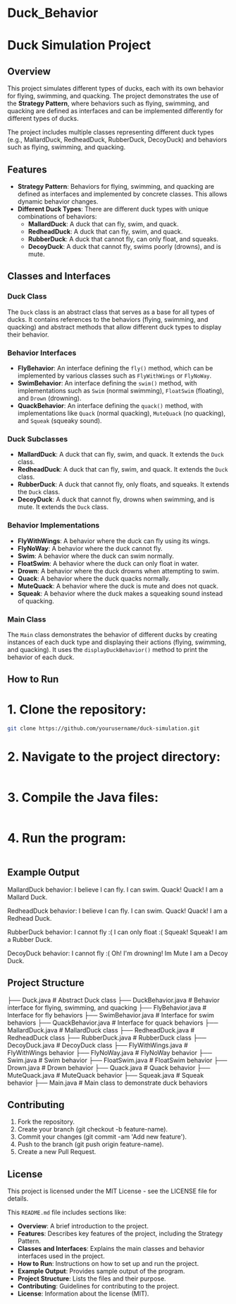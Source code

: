 # Duck_Behavior
# Duck Simulation Project

## Overview

This project simulates different types of ducks, each with its own behavior for flying, swimming, and quacking. The project demonstrates the use of the **Strategy Pattern**, where behaviors such as flying, swimming, and quacking are defined as interfaces and can be implemented differently for different types of ducks.

The project includes multiple classes representing different duck types (e.g., MallardDuck, RedheadDuck, RubberDuck, DecoyDuck) and behaviors such as flying, swimming, and quacking.

## Features

- **Strategy Pattern**: Behaviors for flying, swimming, and quacking are defined as interfaces and implemented by concrete classes. This allows dynamic behavior changes.
- **Different Duck Types**: There are different duck types with unique combinations of behaviors:
  - **MallardDuck**: A duck that can fly, swim, and quack.
  - **RedheadDuck**: A duck that can fly, swim, and quack.
  - **RubberDuck**: A duck that cannot fly, can only float, and squeaks.
  - **DecoyDuck**: A duck that cannot fly, swims poorly (drowns), and is mute.

## Classes and Interfaces

### Duck Class
The `Duck` class is an abstract class that serves as a base for all types of ducks. It contains references to the behaviors (flying, swimming, and quacking) and abstract methods that allow different duck types to display their behavior.

### Behavior Interfaces

- **FlyBehavior**: An interface defining the `fly()` method, which can be implemented by various classes such as `FlyWithWings` or `FlyNoWay`.
- **SwimBehavior**: An interface defining the `swim()` method, with implementations such as `Swim` (normal swimming), `FloatSwim` (floating), and `Drown` (drowning).
- **QuackBehavior**: An interface defining the `quack()` method, with implementations like `Quack` (normal quacking), `MuteQuack` (no quacking), and `Squeak` (squeaky sound).

### Duck Subclasses

- **MallardDuck**: A duck that can fly, swim, and quack. It extends the `Duck` class.
- **RedheadDuck**: A duck that can fly, swim, and quack. It extends the `Duck` class.
- **RubberDuck**: A duck that cannot fly, only floats, and squeaks. It extends the `Duck` class.
- **DecoyDuck**: A duck that cannot fly, drowns when swimming, and is mute. It extends the `Duck` class.

### Behavior Implementations

- **FlyWithWings**: A behavior where the duck can fly using its wings.
- **FlyNoWay**: A behavior where the duck cannot fly.
- **Swim**: A behavior where the duck can swim normally.
- **FloatSwim**: A behavior where the duck can only float in water.
- **Drown**: A behavior where the duck drowns when attempting to swim.
- **Quack**: A behavior where the duck quacks normally.
- **MuteQuack**: A behavior where the duck is mute and does not quack.
- **Squeak**: A behavior where the duck makes a squeaking sound instead of quacking.

### Main Class

The `Main` class demonstrates the behavior of different ducks by creating instances of each duck type and displaying their actions (flying, swimming, and quacking). It uses the `displayDuckBehavior()` method to print the behavior of each duck.

## How to Run

# 1. Clone the repository:
   ```bash
   git clone https://github.com/yourusername/duck-simulation.git
 ```

# 2. Navigate to the project directory:
 ```cd duck-simulation
 ```

# 3. Compile the Java files:
 ```javac *.java
 ```

# 4. Run the program:
 ```java Main
 ```
## Example Output

MallardDuck behavior:
I believe I can fly.
I can swim.
Quack! Quack!
I am a Mallard Duck.

RedheadDuck behavior:
I believe I can fly.
I can swim.
Quack! Quack!
I am a Redhead Duck.

RubberDuck behavior:
I cannot fly :( 
I can only float :(
Squeak! Squeak!
I am a Rubber Duck.

DecoyDuck behavior:
I cannot fly :( 
Oh! I'm drowning!
Im Mute
I am a Decoy Duck.

## Project Structure
├── Duck.java           # Abstract Duck class
├── DuckBehavior.java   # Behavior interface for flying, swimming, and quacking
├── FlyBehavior.java    # Interface for fly behaviors
├── SwimBehavior.java   # Interface for swim behaviors
├── QuackBehavior.java  # Interface for quack behaviors
├── MallardDuck.java    # MallardDuck class
├── RedheadDuck.java    # RedheadDuck class
├── RubberDuck.java     # RubberDuck class
├── DecoyDuck.java      # DecoyDuck class
├── FlyWithWings.java   # FlyWithWings behavior
├── FlyNoWay.java       # FlyNoWay behavior
├── Swim.java           # Swim behavior
├── FloatSwim.java      # FloatSwim behavior
├── Drown.java          # Drown behavior
├── Quack.java          # Quack behavior
├── MuteQuack.java      # MuteQuack behavior
├── Squeak.java         # Squeak behavior
├── Main.java           # Main class to demonstrate duck behaviors

## Contributing

1. Fork the repository.
2. Create your branch (git checkout -b feature-name).
3. Commit your changes (git commit -am 'Add new feature').
4. Push to the branch (git push origin feature-name).
5. Create a new Pull Request.

## License

This project is licensed under the MIT License - see the LICENSE file for details.

This `README.md` file includes sections like:

- **Overview**: A brief introduction to the project.
- **Features**: Describes key features of the project, including the Strategy Pattern.
- **Classes and Interfaces**: Explains the main classes and behavior interfaces used in the project.
- **How to Run**: Instructions on how to set up and run the project.
- **Example Output**: Provides sample output of the program.
- **Project Structure**: Lists the files and their purpose.
- **Contributing**: Guidelines for contributing to the project.
- **License**: Information about the license (MIT).

